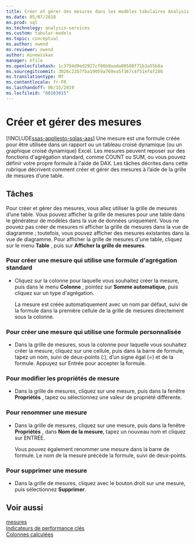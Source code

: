 ```yaml
---
title: Créer et gérer des mesures dans les modèles tabulaires Analysis Services | Microsoft Docs
ms.date: 05/07/2018
ms.prod: sql
ms.technology: analysis-services
ms.custom: tabular-models
ms.topic: conceptual
ms.author: owend
ms.reviewer: owend
author: minewiskan
manager: kfile
ms.openlocfilehash: 1c3794d9ed2927cf86b9aada08588f71b3a55b8a
ms.sourcegitcommit: 3026c22b7fba19059a769ea5f367c4f51efaf286
ms.translationtype: MT
ms.contentlocale: fr-FR
ms.lasthandoff: 06/15/2019
ms.locfileid: "68163015"
---
```

# <a name="create-and-manage-measures"></a>Créer et gérer des mesures 
[!INCLUDE[ssas-appliesto-sqlas-aas](../../includes/ssas-appliesto-sqlas-aas.md)]
  Une mesure est une formule créée pour être utilisée dans un rapport ou un tableau croisé dynamique (ou un graphique croisé dynamique) Excel. Les mesures peuvent reposer sur des fonctions d'agrégation standard, comme COUNT ou SUM, ou vous pouvez définir votre propre formule à l'aide de DAX. Les tâches décrites dans cette rubrique décrivent comment créer et gérer des mesures à l’aide de la grille de mesures d’une table.  
  
## <a name="tasks"></a>Tâches  
 Pour créer et gérer des mesures, vous allez utiliser la grille de mesures d’une table. Vous pouvez afficher la grille de mesures pour une table dans le générateur de modèles dans la vue de données uniquement. Vous ne pouvez pas créer de mesures ni afficher la grille de mesures dans la vue de diagramme ; toutefois, vous pouvez afficher des mesures existantes dans la vue de diagramme. Pour afficher la grille de mesures d'une table, cliquez sur le menu **Table** , puis sur **Afficher la grille de mesures**.  
  
###  <a name="bkmk_create_stand"></a> Pour créer une mesure qui utilise une formule d'agrégation standard  
  
-   Cliquez sur la colonne pour laquelle vous souhaitez créer la mesure, puis dans le menu **Colonne** , pointez sur **Somme automatique**, puis cliquez sur un type d'agrégation.  
  
     La mesure est créée automatiquement avec un nom par défaut, suivi de la formule dans la première cellule de la grille de mesures directement sous la colonne.  
  
###  <a name="bkmk_create_custom"></a> Pour créer une mesure qui utilise une formule personnalisée  
  
-   Dans la grille de mesures, sous la colonne pour laquelle vous souhaitez créer la mesure, cliquez sur une cellule, puis dans la barre de formule, tapez un nom, suivi de deux-points (:), d’un signe égal (=) et de la formule. Appuyez sur Entrée pour accepter la formule.  
  
###  <a name="bkmk_edit"></a> Pour modifier les propriétés de mesure  
  
-   Dans la grille de mesures, cliquez sur une mesure, puis dans la fenêtre **Propriétés** , tapez ou sélectionnez une valeur de propriété différente.  
  
###  <a name="bkmk_rename"></a> Pour renommer une mesure  
  
-   Dans la grille de mesures, cliquez sur une mesure, puis dans la fenêtre **Propriétés** , dans **Nom de la mesure**, tapez un nouveau nom et cliquez sur ENTRÉE.  
  
     Vous pouvez également renommer une mesure dans la barre de formule. Le nom de la mesure précède la formule, suivi de deux-points.  
  
###  <a name="bkmk_delete"></a> Pour supprimer une mesure  
  
-   Dans la grille de mesures, cliquez avec le bouton droit sur une mesure, puis sélectionnez **Supprimer**.  
  
## <a name="see-also"></a>Voir aussi  
 [mesures](../../analysis-services/tabular-models/measures-ssas-tabular.md)   
 [Indicateurs de performance clés](../../analysis-services/tabular-models/kpis-ssas-tabular.md)   
 [Colonnes calculées](../../analysis-services/tabular-models/ssas-calculated-columns.md)  
  
  
